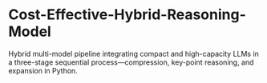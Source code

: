 # Cost-Effective-Hybrid-Reasoning-Model
Hybrid multi-model pipeline integrating compact and high-capacity LLMs in a three-stage sequential process—compression, key-point reasoning, and expansion in Python.
